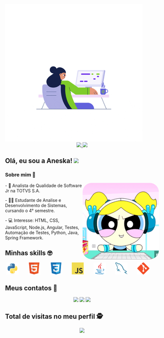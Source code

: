 
  <div>
      <img width="450" src="moca.gif" />
  </div>
  
    

<div align="center">
  <a href="https://github.com/aneskak">
  <img height="160em" src="https://github-readme-stats.vercel.app/api?username=aneskak&show_icons=true&theme=omni&include_all_commits=true&count_private=true"/>
  <img height="160em" src="https://github-readme-stats.vercel.app/api/top-langs/?username=aneskak&layout=compact&langs_count=7&theme=omni"/>
  </a>
</div>

## Olá, eu sou a Aneska! <img src="https://raw.githubusercontent.com/iampavangandhi/iampavangandhi/master/gifs/Hi.gif" width="30px">

### Sobre mim 🌸
<div style="display: inline_block"  >
<img align="right" width="250" height="250" style="border-radius:30px;" src="lindinha.gif?raw=true" />
<p> - 🐞 Analista de Qualidade de Software Jr na TOTVS S.A. </p>
<p> - 👩‍🎓 Estudante de Analise e Desenvolvimento de Sistemas, cursando o 4° semestre. </p>
<p> - 💻 Interesse: HTML, CSS, JavaScript, Node.js, Angular, Testes, Automação de Testes, Python, Java, Spring Framework. </p>
</div>


## Minhas skills 🤓
<div align="center">
    <img height="40" alt="Python" src="https://raw.githubusercontent.com/devicons/devicon/master/icons/python/python-original.svg">
    &nbsp;&nbsp;&nbsp;&nbsp;&nbsp;&nbsp;
    <img height="40" alt="HTML5" src="https://raw.githubusercontent.com/devicons/devicon/master/icons/html5/html5-original.svg">
    &nbsp;&nbsp;&nbsp;&nbsp;&nbsp;&nbsp;
    <img height="40" alt="CSS3" src="https://raw.githubusercontent.com/devicons/devicon/master/icons/css3/css3-original.svg">
    &nbsp;&nbsp;&nbsp;&nbsp;&nbsp;&nbsp;
    <img height="40" alt="Javascript" src="https://raw.githubusercontent.com/devicons/devicon/master/icons/javascript/javascript-original.svg">
    &nbsp;&nbsp;&nbsp;&nbsp;&nbsp;&nbsp;
    <img height="40" alt="JAVA" src="https://raw.githubusercontent.com/devicons/devicon/master/icons/java/java-original.svg">
    &nbsp;&nbsp;&nbsp;&nbsp;&nbsp;&nbsp;
    <img height="40" alt="MySQL" src="https://raw.githubusercontent.com/devicons/devicon/master/icons/mysql/mysql-original.svg">
     &nbsp;&nbsp;&nbsp;&nbsp;&nbsp;&nbsp;
    <img height="40" alt="GIT" src="https://raw.githubusercontent.com/devicons/devicon/master/icons/git/git-original.svg">
    &nbsp;&nbsp;&nbsp;&nbsp;&nbsp;&nbsp;
    
</div>

## Meus contatos 📱 
 
<p align="center"> 
  <a href = "mailto:aneska.karina@hotmail.com"><img src="https://img.shields.io/badge/Microsoft_Outlook-0078D4?style=for-the-badge&logo=microsoft-outlook&logoColor=white" target="_blank"></a>
  <a href="https://instagram.com/aneskau" target="_blank"><img src="https://img.shields.io/badge/-Instagram-%23E4405F?style=for-the-badge&logo=instagram&logoColor=white" target="_blank"></a>
  <a href="https://br.linkedin.com/in/aneska-karina-7521795b" target="_blank"><img src="https://img.shields.io/badge/-LinkedIn-%230077B5?style=for-the-badge&logo=linkedin&logoColor=white" target="_blank"></a>  
</p>

<p align="center"> 

 ## Total de visitas no meu perfil :detective: <br>
 <p align="center"> 
   <img alingn="center" src="https://profile-counter.glitch.me/aneskak/count.svg" />
 </p>

